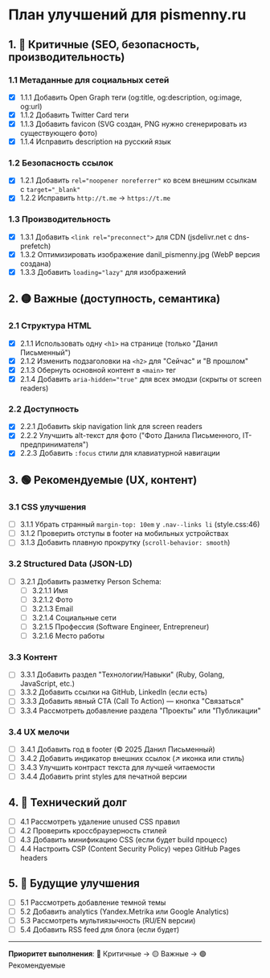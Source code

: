 # План улучшений для pismenny.ru

## 1. 🔴 Критичные (SEO, безопасность, производительность)

### 1.1 Метаданные для социальных сетей
- [x] 1.1.1 Добавить Open Graph теги (og:title, og:description, og:image, og:url)
- [x] 1.1.2 Добавить Twitter Card теги
- [x] 1.1.3 Добавить favicon (SVG создан, PNG нужно сгенерировать из существующего фото)
- [x] 1.1.4 Исправить description на русский язык

### 1.2 Безопасность ссылок
- [x] 1.2.1 Добавить `rel="noopener noreferrer"` ко всем внешним ссылкам с `target="_blank"`
- [x] 1.2.2 Исправить `http://t.me` → `https://t.me`

### 1.3 Производительность
- [x] 1.3.1 Добавить `<link rel="preconnect">` для CDN (jsdelivr.net с dns-prefetch)
- [x] 1.3.2 Оптимизировать изображение danil_pismenny.jpg (WebP версия создана)
- [x] 1.3.3 Добавить `loading="lazy"` для изображений

## 2. 🟡 Важные (доступность, семантика)

### 2.1 Структура HTML
- [x] 2.1.1 Использовать одну `<h1>` на странице (только "Данил Письменный")
- [x] 2.1.2 Изменить подзаголовки на `<h2>` для "Сейчас" и "В прошлом"
- [x] 2.1.3 Обернуть основной контент в `<main>` тег
- [x] 2.1.4 Добавить `aria-hidden="true"` для всех эмодзи (скрыты от screen readers)

### 2.2 Доступность
- [x] 2.2.1 Добавить skip navigation link для screen readers
- [x] 2.2.2 Улучшить alt-текст для фото ("Фото Данила Письменного, IT-предпринимателя")
- [x] 2.2.3 Добавить `:focus` стили для клавиатурной навигации

## 3. 🟢 Рекомендуемые (UX, контент)

### 3.1 CSS улучшения
- [ ] 3.1.1 Убрать странный `margin-top: 10em` у `.nav--links li` (style.css:46)
- [ ] 3.1.2 Проверить отступы в footer на мобильных устройствах
- [ ] 3.1.3 Добавить плавную прокрутку (`scroll-behavior: smooth`)

### 3.2 Structured Data (JSON-LD)
- [ ] 3.2.1 Добавить разметку Person Schema:
  - [ ] 3.2.1.1 Имя
  - [ ] 3.2.1.2 Фото
  - [ ] 3.2.1.3 Email
  - [ ] 3.2.1.4 Социальные сети
  - [ ] 3.2.1.5 Профессия (Software Engineer, Entrepreneur)
  - [ ] 3.2.1.6 Место работы

### 3.3 Контент
- [ ] 3.3.1 Добавить раздел "Технологии/Навыки" (Ruby, Golang, JavaScript, etc.)
- [ ] 3.3.2 Добавить ссылки на GitHub, LinkedIn (если есть)
- [ ] 3.3.3 Добавить явный CTA (Call To Action) — кнопка "Связаться"
- [ ] 3.3.4 Рассмотреть добавление раздела "Проекты" или "Публикации"

### 3.4 UX мелочи
- [ ] 3.4.1 Добавить год в footer (© 2025 Данил Письменный)
- [ ] 3.4.2 Добавить индикатор внешних ссылок (↗ иконка или стиль)
- [ ] 3.4.3 Улучшить контраст текста для лучшей читаемости
- [ ] 3.4.4 Добавить print styles для печатной версии

## 4. 📝 Технический долг

- [ ] 4.1 Рассмотреть удаление unused CSS правил
- [ ] 4.2 Проверить кроссбраузерность стилей
- [ ] 4.3 Добавить минификацию CSS (если будет build процесс)
- [ ] 4.4 Настроить CSP (Content Security Policy) через GitHub Pages headers

## 5. 🚀 Будущие улучшения

- [ ] 5.1 Рассмотреть добавление темной темы
- [ ] 5.2 Добавить analytics (Yandex.Metrika или Google Analytics)
- [ ] 5.3 Рассмотреть мультиязычность (RU/EN версии)
- [ ] 5.4 Добавить RSS feed для блога (если будет)

---

**Приоритет выполнения**: 🔴 Критичные → 🟡 Важные → 🟢 Рекомендуемые
